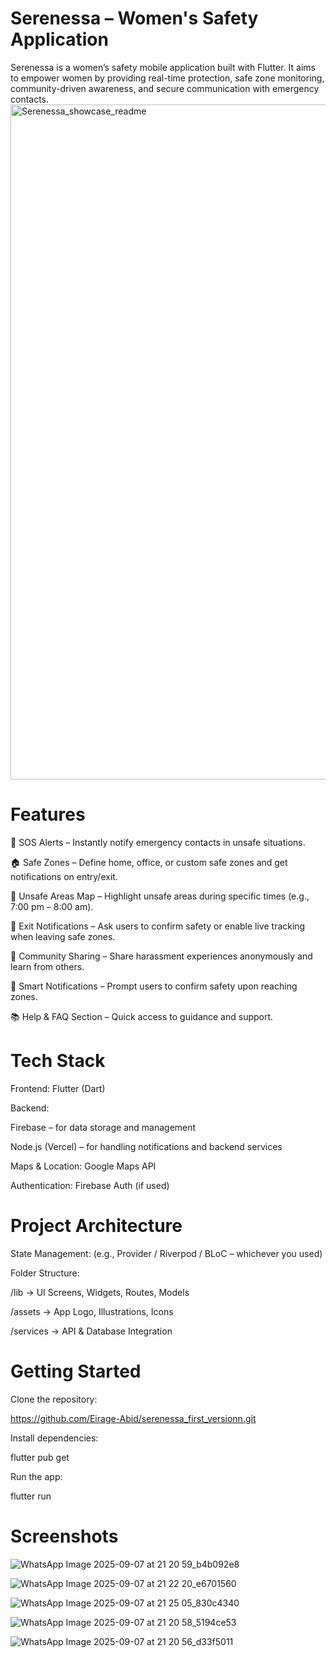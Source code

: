 # Serenessa – Women's Safety Application
Serenessa is a women’s safety mobile application built with Flutter. It aims to empower women by providing real-time protection, safe zone monitoring, community-driven awareness, and secure communication with emergency contacts.
<img width="1920" height="1080" alt="Serenessa_showcase_readme" src="https://github.com/user-attachments/assets/562616d3-5f23-42e7-959f-2a2efc9e530d" />

# Features

🚨 SOS Alerts – Instantly notify emergency contacts in unsafe situations.

🏠 Safe Zones – Define home, office, or custom safe zones and get notifications on entry/exit.

📍 Unsafe Areas Map – Highlight unsafe areas during specific times (e.g., 7:00 pm – 8:00 am).

📡 Exit Notifications – Ask users to confirm safety or enable live tracking when leaving safe zones.

🤝 Community Sharing – Share harassment experiences anonymously and learn from others.

🔔 Smart Notifications – Prompt users to confirm safety upon reaching zones.

📚 Help & FAQ Section – Quick access to guidance and support.

# Tech Stack

Frontend: Flutter (Dart)

Backend:

Firebase  – for data storage and management

Node.js (Vercel) – for handling notifications and backend services

Maps & Location: Google Maps API

Authentication: Firebase Auth (if used)

# Project Architecture

State Management: (e.g., Provider / Riverpod / BLoC – whichever you used)

Folder Structure:

/lib → UI Screens, Widgets, Routes, Models

/assets → App Logo, Illustrations, Icons

/services → API & Database Integration

# Getting Started

Clone the repository:

https://github.com/Eirage-Abid/serenessa_first_versionn.git

Install dependencies:

flutter pub get

Run the app:

flutter run

# Screenshots

![WhatsApp Image 2025-09-07 at 21 20 59_b4b092e8](https://github.com/user-attachments/assets/144a40b7-aaab-4ed2-9f5e-ae6519873c8d)

![WhatsApp Image 2025-09-07 at 21 22 20_e6701560](https://github.com/user-attachments/assets/72c49489-a0b9-4a5a-ab71-6760def59f9b)

![WhatsApp Image 2025-09-07 at 21 25 05_830c4340](https://github.com/user-attachments/assets/43068717-00ac-4d5b-a5c3-051aebfdce1e)

![WhatsApp Image 2025-09-07 at 21 20 58_5194ce53](https://github.com/user-attachments/assets/258875fa-4643-425d-8560-91332a36cb11)

![WhatsApp Image 2025-09-07 at 21 20 56_d33f5011](https://github.com/user-attachments/assets/68c7bc34-63af-4154-bf0b-66946f3d6d01)





